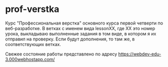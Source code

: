 # prof-verstka
Курc "Профессиональная верстка" основного курса первой четверти по веб-разработке.
В ветках с именем вида lessonXX, где ХХ это номер урока, выкладываю выполненные задания в том виде, в котором я их отправил на проверку. Если будут дополнения, то там же, в соответствующих ветках.

Свежее состояние работы представлено по адресу https://webdev-edu-3.000webhostapp.com/
